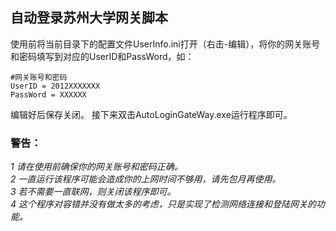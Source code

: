 ## 自动登录苏州大学网关脚本
使用前将当前目录下的配置文件UserInfo.ini打开（右击-编辑），将你的网关账号和密码填写到对应的UserID和PassWord，如：

    #网关账号和密码
    UserID = 2012XXXXXXX
    PassWord = XXXXXX

编辑好后保存关闭。
接下来双击AutoLoginGateWay.exe运行程序即可。
### 警告： ###
*1 请在使用前确保你的网关账号和密码正确。*   
*2 一直运行该程序可能会造成你的上网时间不够用，请先包月再使用。*  
*3 若不需要一直联网，则关闭该程序即可。*  
*4 这个程序对容错并没有做太多的考虑，只是实现了检测网络连接和登陆网关的功能。*
